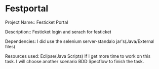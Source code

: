 # Festportal
Project Name::
Festicket Portal

Description::
Festicket login and serach for festicket

Dependencies:
I did use the selenium server-standalo jar's(Java/External files)

Resources used: Eclipse(Java Scripts)
If I get more time to work on this task. I will choose another scenario BDD Specflow to finish the task.

